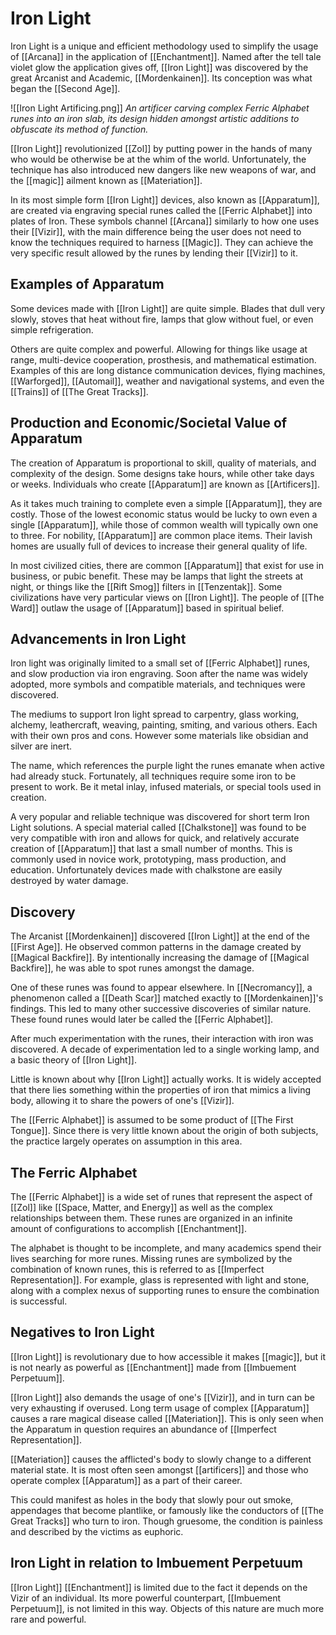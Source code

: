 # Iron Light
Iron Light is a unique and efficient methodology used to simplify the usage of [[Arcana]] in the application of [[Enchantment]]. Named after the tell tale violet glow the application gives off, [[Iron Light]] was discovered by the great Arcanist and Academic, [[Mordenkainen]]. Its conception was what began the [[Second Age]].

![[Iron Light Artificing.png]]
*An artificer carving complex Ferric Alphabet runes into an iron slab, its design hidden amongst artistic additions to obfuscate its method of function.*

[[Iron Light]] revolutionized [[Zol]] by putting power in the hands of many who would be otherwise be at the whim of the world. Unfortunately, the technique has also introduced new dangers like new weapons of war, and the [[magic]] ailment known as [[Materiation]].

In its most simple form [[Iron Light]] devices, also known as [[Apparatum]], are created via engraving special runes called the [[Ferric Alphabet]] into plates of Iron. These symbols channel [[Arcana]] similarly to how one uses their [[Vizir]], with the main difference being the user does not need to know the techniques required to harness [[Magic]]. They can achieve the very specific result allowed by the runes by lending their [[Vizir]] to it.

## Examples of Apparatum
Some devices made with [[Iron Light]] are quite simple. Blades that dull very slowly, stoves that heat without fire, lamps that glow without fuel, or even simple refrigeration.

Others are quite complex and powerful. Allowing for things like usage at range, multi-device cooperation, prosthesis, and mathematical estimation. Examples of this are long distance communication devices, flying machines, [[Warforged]], [[Automail]], weather and navigational systems, and even the [[Trains]] of [[The Great Tracks]].

## Production and Economic/Societal Value of Apparatum
The creation of Apparatum is proportional to skill, quality of materials, and complexity of the design. Some designs take hours, while other take days or weeks. Individuals who create [[Apparatum]] are known as [[Artificers]].

As it takes much training to complete even a simple [[Apparatum]], they are costly. Those of the lowest economic status would be lucky to own even a single [[Apparatum]], while those of common wealth will typically own one to three. For nobility, [[Apparatum]] are common place items. Their lavish homes are usually full of devices to increase their general quality of life.

In most civilized cities, there are common [[Apparatum]] that exist for use in business, or pubic benefit. These may be lamps that light the streets at night, or things like the [[Rift Smog]] filters in [[Tenzentak]]. Some civilizations have very particular views on [[Iron Light]]. The people of [[The Ward]] outlaw the usage of [[Apparatum]] based in spiritual belief.

## Advancements in Iron Light
Iron light was originally limited to a small set of [[Ferric Alphabet]] runes, and slow production via iron engraving. Soon after the name was widely adopted, more symbols and compatible materials, and techniques were discovered.

The mediums to support Iron light spread to carpentry, glass working, alchemy, leathercraft, weaving, painting, smiting, and various others. Each with their own pros and cons. However some materials like obsidian and silver are inert.

The name, which references the purple light the runes emanate when active had already stuck. Fortunately, all techniques require some iron to be present to work. Be it metal inlay, infused materials, or special tools used in creation.

A very popular and reliable technique was discovered for short term Iron Light solutions. A special material called [[Chalkstone]] was found to be very compatible with iron and allows for quick, and relatively accurate creation of [[Apparatum]] that last a small number of months. This is commonly used in novice work, prototyping, mass production, and education. Unfortunately devices made with chalkstone are easily destroyed by water damage.

## Discovery
The Arcanist [[Mordenkainen]] discovered [[Iron Light]] at the end of the [[First Age]]. He observed common patterns in the damage created by [[Magical Backfire]]. By intentionally increasing the damage of [[Magical Backfire]], he was able to spot runes amongst the damage.

One of these runes was found to appear elsewhere. In [[Necromancy]], a phenomenon called a [[Death Scar]] matched exactly to [[Mordenkainen]]'s findings. This led to many other successive discoveries of similar nature. These found runes would later be called the [[Ferric Alphabet]].

After much experimentation with the runes, their interaction with iron was discovered. A decade of experimentation led to a single working lamp, and a basic theory of [[Iron Light]].

Little is known about why [[Iron Light]] actually works. It is widely accepted that there lies something within the properties of iron that mimics a living body, allowing it to share the powers of one's [[Vizir]].

The [[Ferric Alphabet]] is assumed to be some product of [[The First Tongue]]. Since there is very little known about the origin of both subjects, the practice largely operates on assumption in this area.

## The Ferric Alphabet
The [[Ferric Alphabet]] is a wide set of runes that represent the aspect of [[Zol]] like [[Space, Matter, and Energy]] as well as the complex relationships between them. These runes are organized in an infinite amount of configurations to accomplish [[Enchantment]].

The alphabet is thought to be incomplete, and many academics spend their lives searching for more runes. Missing runes are symbolized by the combination of known runes, this is referred to as [[Imperfect Representation]]. For example, glass is represented with light and stone, along with a complex nexus of supporting runes to ensure the combination is successful.

## Negatives to Iron Light
[[Iron Light]] is revolutionary due to how accessible it makes [[magic]], but it is not nearly as powerful as [[Enchantment]] made from [[Imbuement Perpetuum]].

[[Iron Light]] also demands the usage of one's [[Vizir]], and in turn can be very exhausting if overused. Long term usage of complex [[Apparatum]] causes a rare magical disease called [[Materiation]]. This is only seen when the Apparatum in question requires an abundance of [[Imperfect Representation]]. 

[[Materiation]] causes the afflicted's body to slowly change to a different material state. It is most often seen amongst [[artificers]] and those who operate complex [[Apparatum]] as a part of their career.

This could manifest as holes in the body that slowly pour out smoke, appendages that become plantlike, or famously like the conductors of [[The Great Tracks]] who turn to iron. Though gruesome, the condition is painless and described by the victims as euphoric.

## Iron Light in relation to Imbuement Perpetuum
[[Iron Light]] [[Enchantment]] is limited due to the fact it depends on the Vizir of an individual. Its more powerful counterpart, [[Imbuement Perpetuum]], is not limited in this way. Objects of this nature are much more rare and powerful.
